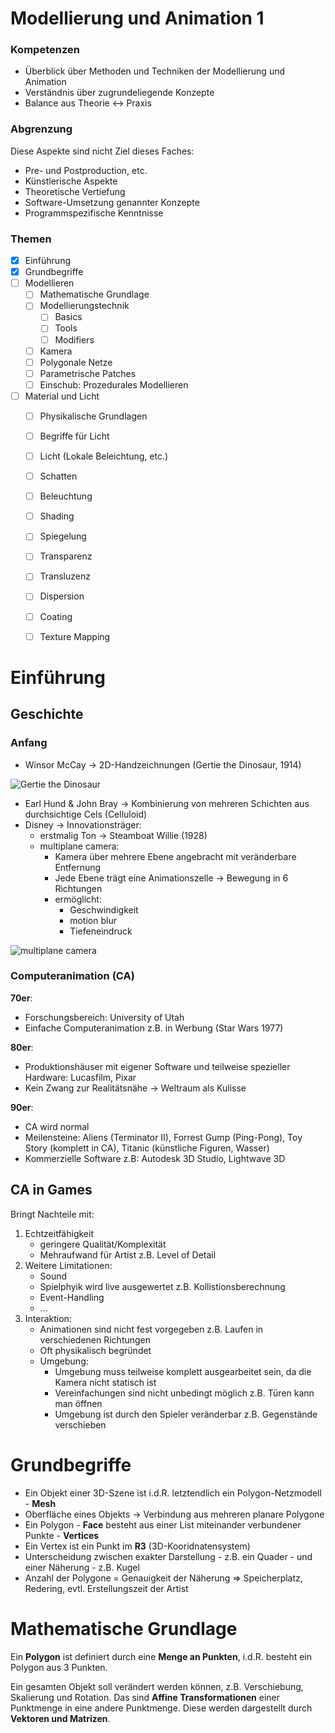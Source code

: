 <script src="https://cdn.mathjax.org/mathjax/latest/MathJax.js?config=TeX-AMS-MML_HTMLorMML" type="text/javascript"></script>

# Modellierung und Animation 1

### Kompetenzen

- Überblick über Methoden und Techniken der Modellierung und Animation
- Verständnis über zugrundeliegende Konzepte
- Balance aus Theorie <-> Praxis

### Abgrenzung

Diese Aspekte sind nicht Ziel dieses Faches:

- Pre- und Postproduction, etc.
- Künstlerische Aspekte
- Theoretische Vertiefung
- Software-Umsetzung genannter Konzepte
- Programmspezifische Kenntnisse

### Themen

- [x] Einführung
- [x] Grundbegriffe
- [ ] Modellieren
	- [ ] Mathematische Grundlage
	- [ ] Modellierungstechnik
		- [ ] Basics
		- [ ] Tools
		- [ ] Modifiers
	- [ ] Kamera
	- [ ] Polygonale Netze
	- [ ] Parametrische Patches
	- [ ] Einschub: Prozedurales Modellieren
- [ ] Material und Licht
	- [ ] Physikalische Grundlagen
	- [ ] Begriffe für Licht
	- [ ] Licht (Lokale Beleichtung, etc.)
	- [ ] Schatten
	- [ ] Beleuchtung
	- [ ] Shading
	- [ ] Spiegelung
	- [ ] Transparenz
	- [ ] Transluzenz
	- [ ] Dispersion
	- [ ] Coating
	- [ ] Texture Mapping










# Einführung

## Geschichte

### Anfang

* Winsor McCay -> 2D-Handzeichnungen (Gertie the Dinosaur, 1914)

![Gertie the Dinosaur](https://31.media.tumblr.com/71a0c9ec0d3a5c17f62f1674e27d3387/tumblr_n63nwtd3vc1sqmphzo1_500.gif)

* Earl Hund & John Bray -> Kombinierung von mehreren Schichten aus durchsichtige Cels (Celluloid)
* Disney -> Innovationsträger:
	* erstmalig Ton -> Steamboat Willie (1928)
	* multiplane camera:
		* Kamera über mehrere Ebene angebracht mit veränderbare Entfernung
		* Jede Ebene trägt eine Animationszelle -> Bewegung in 6 Richtungen
		* ermöglicht: 
			* Geschwindigkeit
			* motion blur
			* Tiefeneindruck

![multiplane camera](https://msmnam.files.wordpress.com/2011/01/multiplane_camera.jpg)

### Computeranimation (CA)

**70er**:

- Forschungsbereich: University of Utah
- Einfache Computeranimation z.B. in Werbung (Star Wars 1977)

**80er**:

- Produktionshäuser mit eigener Software und teilweise spezieller Hardware: Lucasfilm, Pixar
- Kein Zwang zur Realitätsnähe -> Weltraum als Kulisse

**90er**:

- CA wird normal
- Meilensteine: Aliens (Terminator II), Forrest Gump (Ping-Pong), Toy Story (komplett in CA), Titanic (künstliche Figuren, Wasser)
- Kommerzielle Software z.B: Autodesk 3D Studio, Lightwave 3D





## CA in Games

Bringt Nachteile mit:

1. Echtzeitfähigkeit
	- geringere Qualität/Komplexität
	- Mehraufwand für Artist z.B. Level of Detail
2. Weitere Limitationen:
	- Sound
	- Spielphyik wird live ausgewertet z.B. Kollistionsberechnung
	- Event-Handling
	- ...
3. Interaktion:
	- Animationen sind nicht fest vorgegeben z.B. Laufen in verschiedenen Richtungen
	- Oft physikalisch begründet
	- Umgebung:
		- Umgebung muss teilweise komplett ausgearbeitet sein, da die Kamera nicht statisch ist
		- Vereinfachungen sind nicht unbedingt möglich z.B. Türen kann man öffnen
		- Umgebung ist durch den Spieler veränderbar z.B. Gegenstände verschieben










# Grundbegriffe

- Ein Objekt einer 3D-Szene ist i.d.R. letztendlich ein Polygon-Netzmodell - **Mesh**
- Oberfläche eines Objekts -> Verbindung aus mehreren planare Polygone
- Ein Polygon - **Face** besteht aus einer List miteinander verbundener Punkte - **Vertices**
- Ein Vertex ist ein Punkt im **R3** (3D-Kooridnatensystem)
- Unterscheidung zwischen exakter Darstellung - z.B. ein Quader - und einer Näherung - z.B. Kugel
- Anzahl der Polygone = Genauigkeit der Näherung => Speicherplatz, Redering, evtl. Erstellungszeit der Artist










# Mathematische Grundlage

Ein **Polygon** ist definiert durch eine **Menge an Punkten**, i.d.R. besteht ein Polygon aus 3 Punkten.

Ein gesamten Objekt soll verändert werden können, z.B. Verschiebung, Skalierung und Rotation. Das sind **Affine Transformationen** einer Punktmenge in eine andere Punktmenge. Diese werden dargestellt durch **Vektoren und Matrizen**.




